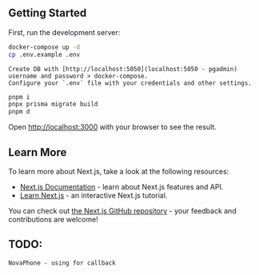## Getting Started

First, run the development server:

```bash
docker-compose up -d
cp .env.example .env
```

    Create DB with [http://localhost:5050](localhost:5050 - pgadmin)  username and password > docker-compose.
    Configure your `.env` file with your credentials and other settings.

```bash
pnpm i
pnpx prisma migrate build
pnpm d
```

Open [http://localhost:3000](http://localhost:3000) with your browser to see the result.

## Learn More

To learn more about Next.js, take a look at the following resources:

- [Next.js Documentation](https://nextjs.org/docs) - learn about Next.js features and API.
- [Learn Next.js](https://nextjs.org/learn) - an interactive Next.js tutorial.

You can check out [the Next.js GitHub repository](https://github.com/vercel/next.js) - your feedback and contributions are welcome!

## TODO:

    NovaPhone - using for callback
